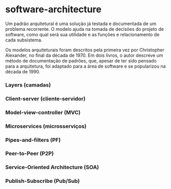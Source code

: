 # software-architecture

Um padrão arquitetural é uma solução já testada e documentada de um problema recorrente. O modelo ajuda na tomada de decisões do projeto de software, como qual será sua utilidade e as funções e relacionamento de cada subsistema. 

Os modelos arquiteturais foram descritos pela primeira vez por Christopher Alexander, no final da década de 1970. Em dois livros, o autor descreve um método de documentação de padrões, que, apesar de ter sido pensado para a arquitetura, foi adaptado para a área de software e se popularizou na década de 1990. 

### **Layers (camadas)**

### **Client-server (cliente-servidor)**

### **Model-view-controller (MVC)**

### **Microservices (microsserviços)**

### **Pipes-and-filters (PF)**

### **Peer-to-Peer (P2P)**

### **Service-Oriented Architecture (SOA)**

### **Publish-Subscribe (Pub/Sub)**
